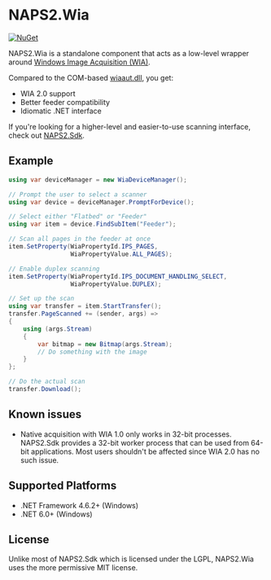 # NAPS2.Wia

[![NuGet](https://img.shields.io/nuget/v/NAPS2.Wia)](https://www.nuget.org/packages/NAPS2.Wia/)

NAPS2.Wia is a standalone component that acts as a low-level wrapper around [Windows Image Acquisition (WIA)](https://docs.microsoft.com/en-us/windows/win32/wia/-wia-startpage).

Compared to the COM-based [wiaaut.dll](https://docs.microsoft.com/en-us/previous-versions/windows/desktop/wiaaut/-wiaaut-startpage), you get:
- WIA 2.0 support
- Better feeder compatibility
- Idiomatic .NET interface

If you're looking for a higher-level and easier-to-use scanning interface, check out [NAPS2.Sdk](https://github.com/cyanfish/naps2/tree/master/NAPS2.Sdk).

## Example

```c#
using var deviceManager = new WiaDeviceManager();

// Prompt the user to select a scanner
using var device = deviceManager.PromptForDevice();

// Select either "Flatbed" or "Feeder"
using var item = device.FindSubItem("Feeder");

// Scan all pages in the feeder at once
item.SetProperty(WiaPropertyId.IPS_PAGES,
                 WiaPropertyValue.ALL_PAGES);

// Enable duplex scanning
item.SetProperty(WiaPropertyId.IPS_DOCUMENT_HANDLING_SELECT,
                 WiaPropertyValue.DUPLEX);

// Set up the scan
using var transfer = item.StartTransfer();
transfer.PageScanned += (sender, args) =>
{
    using (args.Stream)
    {
        var bitmap = new Bitmap(args.Stream);
        // Do something with the image
    }
};

// Do the actual scan
transfer.Download();
```

## Known issues
- Native acquisition with WIA 1.0 only works in 32-bit processes. NAPS2.Sdk provides a 32-bit worker process that can be used from 64-bit applications. Most users shouldn't be affected since WIA 2.0 has no such issue.

## Supported Platforms
- .NET Framework 4.6.2+ (Windows)
- .NET 6.0+ (Windows)

## License
Unlike most of NAPS2.Sdk which is licensed under the LGPL, NAPS2.Wia uses the more permissive MIT license. 